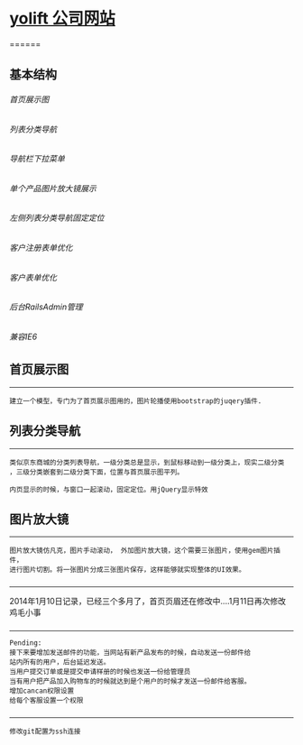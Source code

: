 # [yolift 公司网站](http://122.226.100.35)
======
## 基本结构
###### 首页展示图
###### 列表分类导航
###### 导航栏下拉菜单
###### 单个产品图片放大镜展示
###### 左侧列表分类导航固定定位
###### 客户注册表单优化
###### 客户表单优化
###### 后台RailsAdmin管理
###### 兼容IE6

## 首页展示图
------
	建立一个模型，专门为了首页展示图用的，图片轮播使用bootstrap的juqery插件.

## 列表分类导航
------
	类似京东商城的分类列表导航，一级分类总是显示，到鼠标移动到一级分类上，现实二级分类
	，三级分类嵌套到二级分类下面，位置与首页展示图平列。

	内页显示的时候，与窗口一起滚动，固定定位。用jQuery显示特效

## 图片放大镜
------
	图片放大镜仿凡克，图片手动滚动， 外加图片放大镜，这个需要三张图片，使用gem图片插件，
	进行图片切割。将一张图片分成三张图片保存，这样能够就实现整体的UI效果。

###
------
  2014年1月10日记录，已经三个多月了，首页页眉还在修改中....1月11日再次修改鸡毛小事

###
------
	Pending:
	接下来要增加发送邮件的功能，当网站有新产品发布的时候，自动发送一份邮件给
	站内所有的用户，后台延迟发送。
	当用户提交订单或是提交申请样册的时候也发送一份给管理员
	当有用户把产品加入购物车的时候就达到是个用户的时候才发送一份邮件给客服。
	增加cancan权限设置
	给每个客服设置一个权限

###
------
	修改git配置为ssh连接
